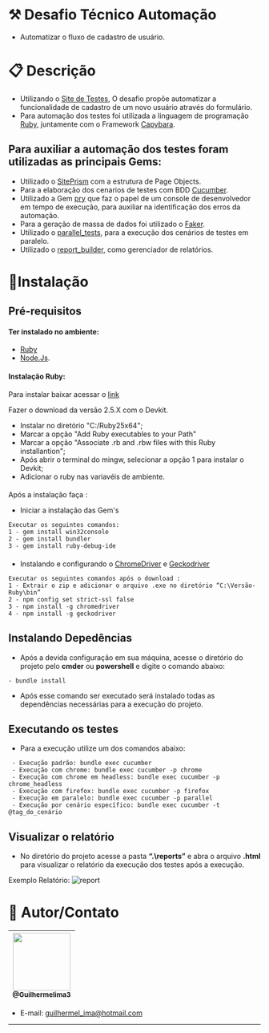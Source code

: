 # ⚒ Desafio Técnico Automação 
- Automatizar o fluxo de cadastro de usuário.

# 📋 Descrição
- Utilizando o [Site de Testes](http://prova.stefanini-jgr.com.br/teste/qa/), O desafio propõe automatizar a funcionalidade de cadastro de um novo usuário através do formulário.
- Para automação dos testes foi utilizada a linguagem de programação [Ruby](https://www.ruby-lang.org/pt/), juntamente com o Framework [Capybara](https://rubygems.org/gems/capybara).

## Para auxiliar a automação dos testes foram utilizadas as principais Gems:
- Utilizado o [SitePrism](https://rubygems.org/gems/site_prism) com a estrutura de Page Objects.
- Para a elaboração dos cenarios de testes com BDD [Cucumber](https://rubygems.org/gems/cucumber).
- Utilizado a Gem [pry](https://rubygems.org/gems/pry) que faz o papel de um console de desenvolvedor em tempo de execução, para auxiliar na identificação dos erros da automação.
- Para a geração de massa de dados foi utilizado o [Faker](https://rubygems.org/gems/faker).
- Utilizado o [parallel_tests](https://rubygems.org/gems/parallel_tests), para a execução dos cenários de testes em paralelo.
- Utilizado o [report_builder](https://rubygems.org/gems/report_builder), como gerenciador de relatórios.


# 🚀Instalação
## Pré-requisitos
#### Ter instalado no ambiente:
- [Ruby](https://rubyinstaller.org/downloads/)
- [Node.Js](https://nodejs.org/en/).

#### Instalação Ruby:
Para instalar baixar acessar o [link](https://rubyinstaller.org/downloads/archives/)

Fazer o download da versão 2.5.X com o Devkit.
- Instalar no diretório "C:/Ruby25x64";
- Marcar a opção "Add Ruby executables to your Path"
- Marcar a opção "Associate .rb and .rbw files with this Ruby installantion";
- Após abrir o terminal do mingw, selecionar a opção 1 para instalar o Devkit;
- Adicionar o ruby nas variavéis de ambiente.
####
Após a instalação faça :
- Iniciar a instalação das Gem's
```
Executar os seguintes comandos:
1 - gem install win32console
2 - gem install bundler
3 - gem install ruby-debug-ide

```
####
- Instalando e configurando o [ChromeDriver](https://chromedriver.chromium.org/downloads) e [Geckodriver](https://github.com/mozilla/geckodriver/releases)
```
Executar os seguintes comandos após o download :
1 - Extrair o zip e adicionar o arquivo .exe no diretório “C:\Versão-Ruby\bin”
2 - npm config set strict-ssl false
3 - npm install -g chromedriver
4 - npm install -g geckodriver
```

## Instalando Depedências
- Após a devida configuração em sua máquina, acesse o diretório do projeto pelo **cmder** ou **powershell** e digite o comando abaixo:
```
- bundle install

```
- Após esse comando ser executado será instalado todas as dependências necessárias para a execução do projeto.

## Executando os testes
- Para a execução utilize um dos comandos abaixo:
```
 - Execução padrão: bundle exec cucumber
 - Execução com chrome: bundle exec cucumber -p chrome
 - Execução com chrome em headless: bundle exec cucumber -p chrome_headless
 - Execução com firefox: bundle exec cucumber -p firefox
 - Execução em paralelo: bundle exec cucumber -p parallel
 - Execução por cenário específico: bundle exec cucumber -t @tag_do_cenário

```
## Visualizar o relatório
 - No diretório do projeto acesse a pasta **“.\reports”** e abra o arquivo **.html** para visualizar o relatório da execução dos testes após a execução.

 Exemplo Relatório:
![report][report]

[report]: report.gif

# 📌 Autor/Contato

| [<img src="https://avatars1.githubusercontent.com/u/62215470?s=460&u=c6dc439e77463ced6dd781733712708b5fbdde65&v=4" width=115><br><sub>@Guilhermelima3</sub>](https://github.com/Guilhermelima3) |
| :---: |

- E-mail: guilhermel_ima@hotmail.com
---
